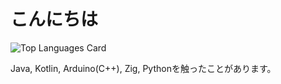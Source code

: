 # こんにちは
![Top Languages Card](https://github-readme-stats.vercel.app/api/top-langs/?username=jinnosukeKato&layout=compact)

Java, Kotlin, Arduino(C++), Zig, Pythonを触ったことがあります。
